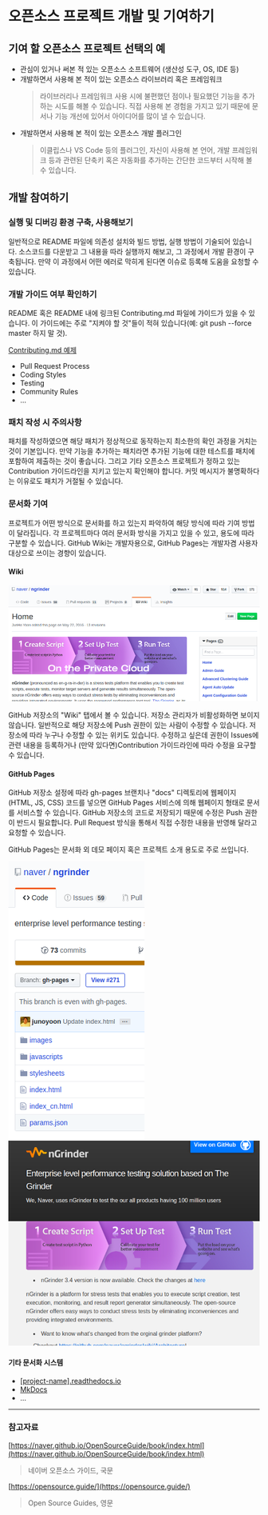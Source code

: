 # 오픈소스 프로젝트 개발 및 기여하기

## 기여 할 오픈소스 프로젝트 선택의 예

- 관심이 있거나 써본 적 있는 오픈소스 소프트웨어 (생산성 도구, OS, IDE 등)
- 개발하면서 사용해 본 적이 있는 오픈소스 라이브러리 혹은 프레임워크
  > 라이브러리나 프레임워크 사용 시에 불편했던 점이나 필요했던 기능을 추가하는 시도를 해볼 수 있습니다. 직접 사용해 본 경험을 가지고 있기 때문에 문서나 기능 개선에 있어서 아이디어를 많이 낼 수 있습니다.
- 개발하면서 사용해 본 적이 있는 오픈소스 개발 플러그인
  > 이클립스나 VS Code 등의 플러그인, 자신이 사용해 본 언어, 개발 프레임워크 등과 관련된 단축키 혹은 자동화를 추가하는 간단한 코드부터 시작해 볼 수 있습니다.

## 개발 참여하기

### 실행 및 디버깅 환경 구축, 사용해보기

일반적으로 README 파일에 의존성 설치와 빌드 방법, 실행 방법이 기술되어 있습니다. 소스코드를 다운받고 그 내용을 따라 실행까지 해보고, 그 과정에서 개발 환경이 구축됩니다. 만약 이 과정에서 어떤 에러로 막히게 된다면 이슈로 등록해 도움을 요청할 수 있습니다.

### 개발 가이드 여부 확인하기

README 혹은 README 내에 링크된 Contributing.md 파일에 가이드가 있을 수 있습니다. 이 가이드에는 주로 "지켜야 할 것"들이 적혀 있습니다(예: git push --force master 하지 말 것).

[Contributing.md 예제](https://gist.github.com/PurpleBooth/b24679402957c63ec426)

- Pull Request Process
- Coding Styles
- Testing
- Community Rules
- ...

### 패치 작성 시 주의사항

패치를 작성하였으면 해당 패치가 정상적으로 동작하는지 최소한의 확인 과정을 거치는 것이 기본입니다. 만약 기능을 추가하는 패치라면 추가된 기능에 대한 테스트를 패치에 포함하여 제출하는 것이 좋습니다. 그리고 기타 오픈소스 프로젝트가 정하고 있는 Contribution 가이드라인을 지키고 있는지 확인해야 합니다. 커밋 메시지가 불명확하다는 이유로도 패치가 거절될 수 있습니다.

### 문서화 기여

프로젝트가 어떤 방식으로 문서화를 하고 있는지 파악하여 해당 방식에 따라 기여 방법이 달라집니다. 각 프로젝트마다 여러 문서화 방식을 가지고 있을 수 있고, 용도에 따라 구분할 수 있습니다. GitHub Wiki는 개발자용으로, GitHub Pages는 개발자겸 사용자 대상으로 쓰이는 경향이 있습니다.

#### Wiki

![](images/github-wiki-example.png)

GitHub 저장소의 "Wiki" 탭에서 볼 수 있습니다. 저장소 관리자가 비활성화하면 보이지 않습니다. 일반적으로 해당 저장소에 Push 권한이 있는 사람이 수정할 수 있습니다. 저장소에 따라 누구나 수정할 수 있는 위키도 있습니다. 수정하고 싶은데 권한이 Issues에 관련 내용을 등록하거나 (만약 있다면)Contribution 가이드라인에 따라 수정을 요구할 수 있습니다.

#### GitHub Pages

GitHub 저장소 설정에 따라 gh-pages 브랜치나 "docs" 디렉토리에 웹페이지(HTML, JS, CSS) 코드를 넣으면 GitHub Pages 서비스에 의해 웹페이지 형태로 문서를 서비스할 수 있습니다. GitHub 저장소의 코드로 저장되기 때문에 수정은 Push 권한이 반드시 필요합니다. Pull Request 방식을 통해서 직접 수정한 내용을 반영해 달라고 요청할 수 있습니다.

GitHub Pages는 문서화 외 데모 페이지 혹은 프로젝트 소개 용도로 주로 쓰입니다.

![](images/github-pages-branch-example.png)
![](images/github-pages-example.png)

#### 기타 문서화 시스템

- [\[project-name\].readthedocs.io](https://readthedocs.org/)
- [MkDocs](http://www.mkdocs.org/)
- ...

---

### 참고자료

[https://naver.github.io/OpenSourceGuide/book/index.html](https://naver.github.io/OpenSourceGuide/book/index.html)
> 네이버 오픈소스 가이드, 국문

[https://opensource.guide/](https://opensource.guide/)
> Open Source Guides, 영문
